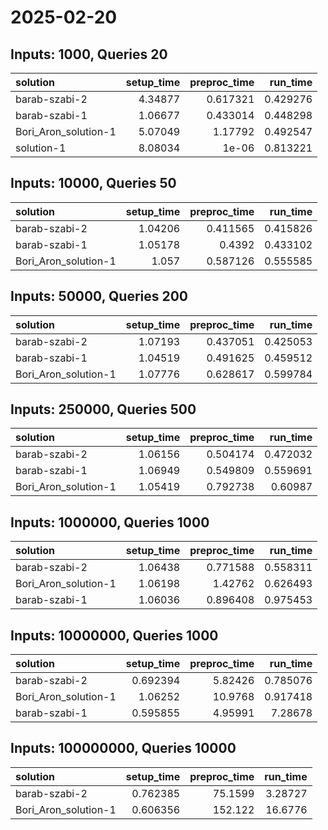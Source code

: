 # 2025-02-20

## Inputs: 1000, Queries 20

| solution             |   setup_time |   preproc_time |   run_time |
|:---------------------|-------------:|---------------:|-----------:|
| barab-szabi-2        |      4.34877 |       0.617321 |   0.429276 |
| barab-szabi-1        |      1.06677 |       0.433014 |   0.448298 |
| Bori_Aron_solution-1 |      5.07049 |       1.17792  |   0.492547 |
| solution-1           |      8.08034 |       1e-06    |   0.813221 |

## Inputs: 10000, Queries 50

| solution             |   setup_time |   preproc_time |   run_time |
|:---------------------|-------------:|---------------:|-----------:|
| barab-szabi-2        |      1.04206 |       0.411565 |   0.415826 |
| barab-szabi-1        |      1.05178 |       0.4392   |   0.433102 |
| Bori_Aron_solution-1 |      1.057   |       0.587126 |   0.555585 |

## Inputs: 50000, Queries 200

| solution             |   setup_time |   preproc_time |   run_time |
|:---------------------|-------------:|---------------:|-----------:|
| barab-szabi-2        |      1.07193 |       0.437051 |   0.425053 |
| barab-szabi-1        |      1.04519 |       0.491625 |   0.459512 |
| Bori_Aron_solution-1 |      1.07776 |       0.628617 |   0.599784 |

## Inputs: 250000, Queries 500

| solution             |   setup_time |   preproc_time |   run_time |
|:---------------------|-------------:|---------------:|-----------:|
| barab-szabi-2        |      1.06156 |       0.504174 |   0.472032 |
| barab-szabi-1        |      1.06949 |       0.549809 |   0.559691 |
| Bori_Aron_solution-1 |      1.05419 |       0.792738 |   0.60987  |

## Inputs: 1000000, Queries 1000

| solution             |   setup_time |   preproc_time |   run_time |
|:---------------------|-------------:|---------------:|-----------:|
| barab-szabi-2        |      1.06438 |       0.771588 |   0.558311 |
| Bori_Aron_solution-1 |      1.06198 |       1.42762  |   0.626493 |
| barab-szabi-1        |      1.06036 |       0.896408 |   0.975453 |

## Inputs: 10000000, Queries 1000

| solution             |   setup_time |   preproc_time |   run_time |
|:---------------------|-------------:|---------------:|-----------:|
| barab-szabi-2        |     0.692394 |        5.82426 |   0.785076 |
| Bori_Aron_solution-1 |     1.06252  |       10.9768  |   0.917418 |
| barab-szabi-1        |     0.595855 |        4.95991 |   7.28678  |

## Inputs: 100000000, Queries 10000

| solution             |   setup_time |   preproc_time |   run_time |
|:---------------------|-------------:|---------------:|-----------:|
| barab-szabi-2        |     0.762385 |        75.1599 |    3.28727 |
| Bori_Aron_solution-1 |     0.606356 |       152.122  |   16.6776  |